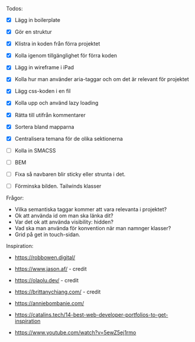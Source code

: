Todos:
 
 + [x] Lägg in boilerplate 
 + [x] Gör en struktur 
 + [x] Klistra in koden från förra projektet 
 + [x] Kolla igenom tillgänglighet för förra koden 
 + [x] Lägg in wireframe i iPad
 + [x] Kolla hur man använder aria-taggar och om det är relevant för projektet
 + [x] Lägg css-koden i en fil
 + [x] Kolla upp och använd lazy loading
 + [x] Rätta till utifrån kommentarer
 + [x] Sortera bland mapparna
 + [x] Centralisera temana för de olika sektionerna
 + [ ] Kolla in SMACSS 
 + [ ] BEM
 + [ ] Fixa så navbaren blir sticky eller strunta i det.
 + [ ] Förminska bilden.
Tailwinds klasser


Frågor:

 + Vilka semantiska taggar kommer att vara relevanta i projektet?
 + Ok att använda id om man ska länka dit?
 + Var det ok att använda visibility: hidden?
 + Vad ska man använda för konvention när man namnger klasser?
 + Grid på get in touch-sidan.

Inspiration:

 + https://robbowen.digital/
 + https://www.jason.af/ - credit
 + https://olaolu.dev/ - credit
 + https://brittanychiang.com/ - credit
 + https://anniebombanie.com/
 + https://catalins.tech/14-best-web-developer-portfolios-to-get-inspiration

 + https://www.youtube.com/watch?v=5ewZ5ej1rmo
